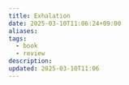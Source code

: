 ```yaml
---
title: Exhalation
date: 2025-03-10T11:06:24+09:00
aliases: 
tags:
  - book
  - review
description: 
updated: 2025-03-10T11:06
---
```

